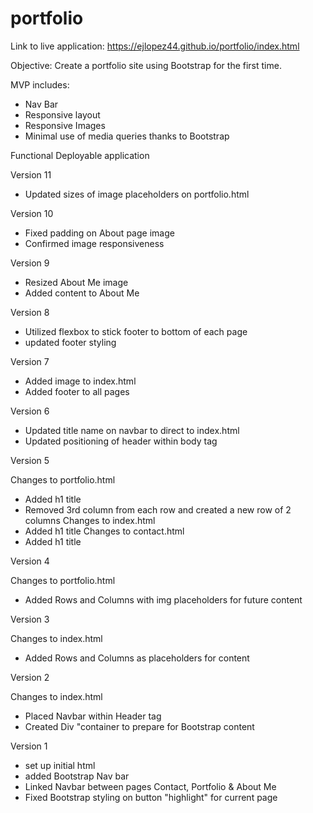 # portfolio

Link to live application: https://ejlopez44.github.io/portfolio/index.html

Objective: Create a portfolio site using Bootstrap for the first time.

MVP includes:
- Nav Bar
- Responsive layout
- Responsive Images
- Minimal use of media queries thanks to Bootstrap

Functional Deployable application

Version 11
- Updated sizes of image placeholders on portfolio.html

Version 10
- Fixed padding on About page image
- Confirmed image responsiveness

Version 9
- Resized About Me image
- Added content to About Me

Version 8
- Utilized flexbox to stick footer to bottom of each page
- updated footer styling

Version 7
- Added image to index.html
- Added footer to all pages

Version 6
- Updated title name on navbar to direct to index.html 
- Updated positioning of header within body tag

Version 5

Changes to portfolio.html
- Added h1 title
- Removed 3rd column from each row and created a new row of 2 columns
Changes to index.html
- Added h1 title
Changes to contact.html
- Added h1 title

Version 4

Changes to portfolio.html
- Added Rows and Columns with img placeholders for future content

Version 3

Changes to index.html
- Added Rows and Columns as placeholders for content

Version 2

Changes to index.html
- Placed Navbar within Header tag
- Created Div "container to prepare for Bootstrap content

Version 1
- set up initial html
- added Bootstrap Nav bar
- Linked Navbar between pages Contact, Portfolio & About Me
- Fixed Bootstrap styling on button "highlight" for current page
